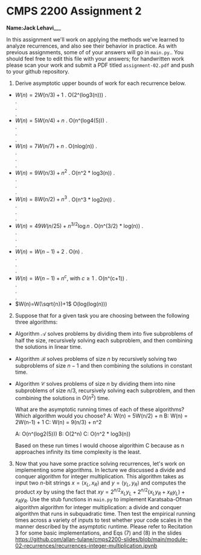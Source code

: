 # CMPS 2200 Assignment 2

**Name:**__Jack Lehavi_____

In this assignment we'll work on applying the methods we've learned to analyze recurrences, and also see their behavior
in practice. As with previous
assignments, some of of your answers will go in `main.py`.. You
should feel free to edit this file with your answers; for handwritten
work please scan your work and submit a PDF titled `assignment-02.pdf`
and push to your github repository.


1. Derive asymptotic upper bounds of work for each recurrence below.
  * $W(n)=2W(n/3)+1$
.  O(2^(log3(n)))
.  
.  
.  
.  
  * $W(n)=5W(n/4)+n$
.  O(n^(log4(5)))
.  
.  
.  
.  
  * $W(n)=7W(n/7)+n$
.  O(nlog(n))
.  
.  
.  
.  
  * $W(n)=9W(n/3)+n^2$
.  O(n^2 * log3(n))
.  
.  
.  
.  
  * $W(n)=8W(n/2)+n^3$
.  O(n^3 * log2(n))
.  
.  
.  
.  
  * $W(n)=49W(n/25)+n^{3/2}\log n$
.  O(n^(3/2) * log(n))
.  
.  
.  
.  
  * $W(n)=W(n-1)+2$
.  O(n)
.  
.  
.  
.  
  * $W(n)= W(n-1)+n^c$, with $c\geq 1$
.  O(n^(c+1))
.  
.  
.  
.  
  * $W(n)=W(\sqrt{n})+1$
    O(log(log(n)))

2. Suppose that for a given task you are choosing between the following three algorithms:

  * Algorithm $\mathcal{A}$ solves problems by dividing them into
      five subproblems of half the size, recursively solving each
      subproblem, and then combining the solutions in linear time.
    
  * Algorithm $\mathcal{B}$ solves problems of size $n$ by
      recursively solving two subproblems of size $n-1$ and then
      combining the solutions in constant time.
    
  * Algorithm $\mathcal{C}$ solves problems of size $n$ by dividing
      them into nine subproblems of size $n/3$, recursively solving
      each subproblem, and then combining the solutions in $O(n^2)$
      time.

    What are the asymptotic running times of each of these algorithms?
    Which algorithm would you choose?
    A: W(n) = 5W(n/2) + n
    B: W(n) = 2W(n-1) + 1
    C: W(n) = 9(n/3) + n^2

    A: O(n^(log2(5)))
    B: O(2^n)
    C: O(n^2 * log3(n))

    Based on these run times I would choose algorithim C because as n approaches infinity its time complexity is the least.


3. Now that you have some practice solving recurrences, let's work on
  implementing some algorithms. In lecture we discussed a divide and
  conquer algorithm for integer multiplication. This algorithm takes
  as input two $n$-bit strings $x = \langle x_L, x_R\rangle$ and
  $y=\langle y_L, y_R\rangle$ and computes the product $xy$ by using
  the fact that $xy = 2^{n/2}x_Ly_L + 2^{n/2}(x_Ly_R+x_Ry_L) +
  x_Ry_R.$ Use the
  stub functions in `main.py` to implement Karatsaba-Ofman algorithm algorithm for integer
  multiplication: a divide and conquer algorithm that runs in
  subquadratic time. Then test the empirical running times across a
  variety of inputs to test whether your code scales in the manner
  described by the asymptotic runtime. Please refer to Recitation 3 for some basic implementations, and Eqs (7) and (8) in the slides https://github.com/allan-tulane/cmps2200-slides/blob/main/module-02-recurrences/recurrences-integer-multiplication.ipynb
 
 


